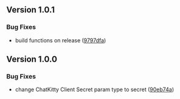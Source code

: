 ## Version 1.0.1


### Bug Fixes

* build functions on release ([9797dfa](https://github.com/ChatKitty/chatkitty-firebase-extension/commit/9797dfa23d84189db5fb68602cfa7332fe5adb5c))

## Version 1.0.0


### Bug Fixes

* change ChatKitty Client Secret param type to secret ([90eb74a](https://github.com/ChatKitty/chatkitty-firebase-extension/commit/90eb74a82cccd9b76298dc9d6cefa7d5eb943642))
